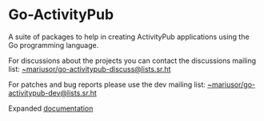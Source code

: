 # Go-ActivityPub

A suite of packages to help in creating ActivityPub applications using the Go programming language.

For discussions about the projects you can contact the discussions mailing list: [~mariusor/go-activitypub-discuss@lists.sr.ht](mailto:~mariusor/go-activitypub-discuss@lists.sr.ht)

For patches and bug reports please use the dev mailing list: [~mariusor/go-activitypub-dev@lists.sr.ht](mailto:~mariusor/go-activitypub-dev@lists.sr.ht)

Expanded [documentation](https://man.sr.ht/~mariusor/go-activitypub/go-ap/index.md)
